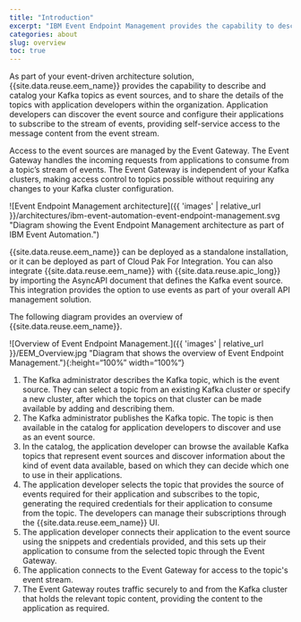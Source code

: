 ```yaml
---
title: "Introduction"
excerpt: "IBM Event Endpoint Management provides the capability to describe and catalog your Kafka event sources, and to socialize them with application developers."
categories: about
slug: overview
toc: true
---
```



As part of your event-driven architecture solution, {{site.data.reuse.eem_name}} provides the capability to describe and catalog your Kafka topics as event sources, and to share the details of the topics with application developers within the organization. Application developers can discover the event source and configure their applications to subscribe to the stream of events, providing self-service access to the message content from the event stream.

Access to the event sources are managed by the Event Gateway. The Event Gateway handles the incoming requests from applications to consume from a topic’s stream of events. The Event Gateway is independent of your Kafka clusters, making access control to topics possible without requiring any changes to your Kafka cluster configuration.

![Event Endpoint Management architecture]({{ 'images' | relative_url }}/architectures/ibm-event-automation-event-endpoint-management.svg "Diagram showing the Event Endpoint Management architecture as part of IBM Event Automation.")

{{site.data.reuse.eem_name}} can be deployed as a standalone installation, or it can be deployed as part of Cloud Pak For Integration. You can also integrate {{site.data.reuse.eem_name}} with {{site.data.reuse.apic_long}} by importing the AsyncAPI document that defines the Kafka event source. This integration provides the option to use events as part of your overall API management solution.

The following diagram provides an overview of {{site.data.reuse.eem_name}}.

![Overview of Event Endpoint Management.]({{ 'images' | relative_url }}/EEM_Overview.jpg "Diagram that shows the overview of Event Endpoint Management."){:height=“100%” width=“100%“}

1. The Kafka administrator describes the Kafka topic, which is the event source. They can select a topic from an existing Kafka cluster or specify a new cluster, after which the topics on that cluster can be made available by adding and describing them.
2. The Kafka administrator publishes the Kafka topic. The topic is then available in the catalog for application developers to discover and use as an event source.
3. In the catalog, the application developer can browse the available Kafka topics that represent event sources and discover information about the kind of event data available, based on which they can decide which one to use in their applications.
4. The application developer selects the topic that provides the source of events required for their application and subscribes to the topic, generating the required credentials for their application to consume from the topic. The developers can manage their subscriptions through the {{site.data.reuse.eem_name}} UI.
5. The application developer connects their application to the event source using the snippets and credentials provided, and this sets up their application to consume from the selected topic through the Event Gateway.
6. The application connects to the Event Gateway for access to the topic's event stream.
7. The Event Gateway routes traffic securely to and from the Kafka cluster that holds the relevant topic content, providing the content to the application as required.
